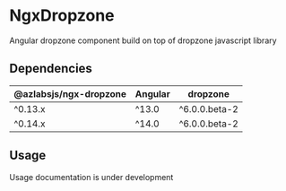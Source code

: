 # NgxDropzone

Angular dropzone component build on top of dropzone javascript library

## Dependencies

| @azlabsjs/ngx-dropzone | Angular | dropzone        |
|------------------------|---------|-----------------|
| ^0.13.x                | ^13.0   | ^6.0.0.beta-2   |
| ^0.14.x                | ^14.0   | ^6.0.0.beta-2   |

## Usage

Usage documentation is under development
